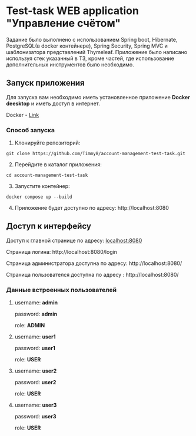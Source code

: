 # Test-task WEB application "Управление счётом"

Задание было выполнено с использованием Spring boot, Hibernate, PostgreSQL(в docker контейнере), Spring Security, Spring MVC и шаблонизатора представлений Thymeleaf.
Приложение было написано используя стек указанный в ТЗ, кроме частей, где использование дополнительных инструментов было необходимо. 

## Запуск приложения
Для запуска вам необходимо иметь установленное приложение **Docker deesktop** и иметь доступ в интернет.

Docker - [Link](https://www.docker.com/)

### Способ запуска

1) Клонируйте репозиторий:

```git clone https://github.com/Timmy8/account-management-test-task.git```

2) Перейдите в каталог приложения:

```cd account-management-test-task```

3) Запустите контейнер:

```docker compose up --build```

4) Приложение будет доступно по адресу: 
http://localhost:8080

## Доступ к интерфейсу
Доступ к главной странице по адресу: [localhost:8080](http://localhost:8080/)

Страница логина: http://localhost:8080/login

Страница администратора доступна по адресу: http://localhost:8080/

Страница пользователся доступна по адресу : http://localhost:8080/

### Данные встроенных пользователей
1) username: **admin**

   password: **admin**
   
   role: **ADMIN**

4) username: **user1**
   
   password: **user1**
   
   role: **USER**

6) username: **user2**
   
   password: **user2**
   
   role: **USER**

8) username: **user3**
   
   password: **user3**
   
   role: **USER** 
